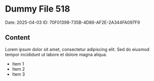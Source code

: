 # Dummy File 518

Date: 2025-04-03
ID: 70F01398-735B-4D86-AF2E-2A344FA097F9

## Content

Lorem ipsum dolor sit amet, consectetur adipiscing elit.
Sed do eiusmod tempor incididunt ut labore et dolore magna aliqua.

* Item 1
* Item 2
* Item 3

